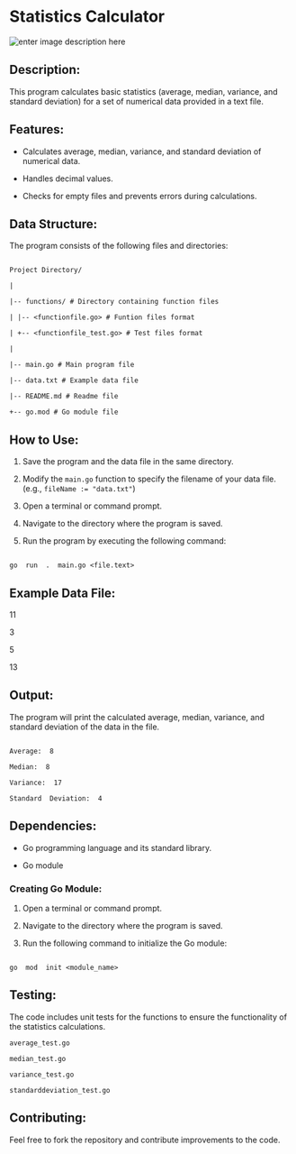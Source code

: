 
  

# Statistics Calculator
![enter image description here](https://cdn.pixabay.com/photo/2018/05/18/14/36/statistics-3411311_1280.jpg)

  

## Description:

  

This program calculates basic statistics (average, median, variance, and standard deviation) for a set of numerical data provided in a text file.

  

## Features:

  

- Calculates average, median, variance, and standard deviation of numerical data.

- Handles decimal values.

- Checks for empty files and prevents errors during calculations.

  
  

## Data Structure:

  

The program consists of the following files and directories:

```

Project Directory/

|

|-- functions/ # Directory containing function files

| |-- <functionfile.go> # Funtion files format

| +-- <functionfile_test.go> # Test files format

|

|-- main.go # Main program file

|-- data.txt # Example data file

|-- README.md # Readme file

+-- go.mod # Go module file

```

  
  

## How to Use:

  

1. Save the program and the data file in the same directory.

2. Modify the `main.go` function to specify the filename of your data file. (e.g., `fileName := "data.txt"`)

3. Open a terminal or command prompt.

4. Navigate to the directory where the program is saved.

5. Run the program by executing the following command:

  

~~~shell

go  run  .  main.go <file.text>

~~~

  

## Example Data File:

  

11

3

5

13

## Output:

  

The program will print the calculated average, median, variance, and standard deviation of the data in the file.

  

~~~ shell

Average:  8

Median:  8

Variance:  17

Standard  Deviation:  4

~~~

  

## Dependencies:

  

- Go programming language and its standard library.

- Go module

  

### Creating Go Module:

  

1. Open a terminal or command prompt.

2. Navigate to the directory where the program is saved.

3. Run the following command to initialize the Go module:

~~~shell

go  mod  init <module_name>

~~~

  

## Testing:

  

The code includes unit tests for the functions to ensure the functionality of the statistics calculations.

  

`average_test.go`

`median_test.go`

`variance_test.go`

`standarddeviation_test.go`

  

## Contributing:

  

Feel free to fork the repository and contribute improvements to the code.
